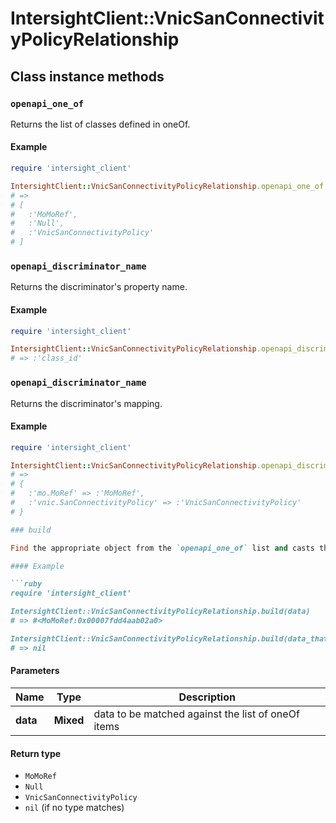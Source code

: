 # IntersightClient::VnicSanConnectivityPolicyRelationship

## Class instance methods

### `openapi_one_of`

Returns the list of classes defined in oneOf.

#### Example

```ruby
require 'intersight_client'

IntersightClient::VnicSanConnectivityPolicyRelationship.openapi_one_of
# =>
# [
#   :'MoMoRef',
#   :'Null',
#   :'VnicSanConnectivityPolicy'
# ]
```

### `openapi_discriminator_name`

Returns the discriminator's property name.

#### Example

```ruby
require 'intersight_client'

IntersightClient::VnicSanConnectivityPolicyRelationship.openapi_discriminator_name
# => :'class_id'
```

### `openapi_discriminator_name`

Returns the discriminator's mapping.

#### Example

```ruby
require 'intersight_client'

IntersightClient::VnicSanConnectivityPolicyRelationship.openapi_discriminator_mapping
# =>
# {
#   :'mo.MoRef' => :'MoMoRef',
#   :'vnic.SanConnectivityPolicy' => :'VnicSanConnectivityPolicy'
# }

### build

Find the appropriate object from the `openapi_one_of` list and casts the data into it.

#### Example

```ruby
require 'intersight_client'

IntersightClient::VnicSanConnectivityPolicyRelationship.build(data)
# => #<MoMoRef:0x00007fdd4aab02a0>

IntersightClient::VnicSanConnectivityPolicyRelationship.build(data_that_doesnt_match)
# => nil
```

#### Parameters

| Name | Type | Description |
| ---- | ---- | ----------- |
| **data** | **Mixed** | data to be matched against the list of oneOf items |

#### Return type

- `MoMoRef`
- `Null`
- `VnicSanConnectivityPolicy`
- `nil` (if no type matches)

